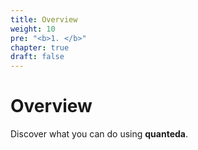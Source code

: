 ```yaml
---
title: Overview
weight: 10
pre: "<b>1. </b>"
chapter: true
draft: false
---
```


# Overview

Discover what you can do using **quanteda**.

